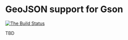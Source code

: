GeoJSON support for Gson
====================================

[![The Build Status](https://travis-ci.org/filosganga/geogson.png?branch=master)](https://travis-ci.org/filosganga/geogson)


TBD